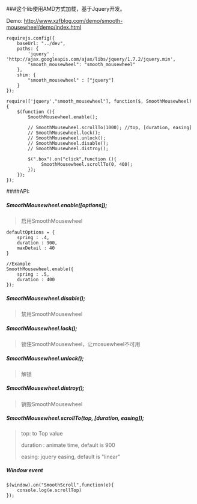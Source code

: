 ###这个lib使用AMD方式加载，基于Jquery开发。

Demo: <http://www.xzfblog.com/demo/smooth-mousewheel/demo/index.html>

	requirejs.config({
		baseUrl: "../dev",
		paths: {
			'jquery' : 'http://ajax.googleapis.com/ajax/libs/jquery/1.7.2/jquery.min',
			"smooth_mousewheel": "smooth_mousewheel"
		},
		shim: {
		    "smooth_mousewheel" : ["jquery"]
		}
	});

	require(['jquery',"smooth_mousewheel"], function($, SmoothMousewheel) {
		$(function (){
			SmoothMousewheel.enable();

			// SmoothMousewheel.scrollTo(1000); //top, [duration, easing]
			// SmoothMousewheel.lock(); 
			// SmoothMousewheel.unlock();
			// SmoothMousewheel.disable();
			// SmoothMousewheel.distroy();

			$(".box").on("click",function (){
				 SmoothMousewheel.scrollTo(0, 400);
			});
		});
	});


####API:
##### SmoothMousewheel.enable([options]); 
> 启用SmoothMousewheel

	defaultOptions = {
		spring : .4,
        duration : 900,
        maxDetail : 40
	}
	
	//Example
	SmoothMousewheel.enable({
		spring : .5,
        duration : 400
	});
	

##### SmoothMousewheel.disable();
> 禁用SmoothMousewheel

##### SmoothMousewheel.lock();
> 锁住SmoothMousewheel，让mosuewheel不可用

##### SmoothMousewheel.unlock();
> 解锁

##### SmoothMousewheel.distroy();
> 销毁SmoothMousewheel

##### SmoothMousewheel.scrollTo(top, [duration, easing]);
> top: to Top value
> 
> duration : animate time, default is 900
> 
> easing: jquery easing, default is "linear"

##### Window event
	$(window).on("SmoothScroll",function(e){
		console.log(e.scrollTop)
	});
